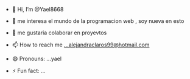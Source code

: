 - 👋 Hi, I’m @Yael8668
- 👀 me interesa el mundo de la programacion web , soy nueva en esto

- 💞️ me gustaria colaborar en proyevtos
- 📫 How to reach me ...alejandraclaros99@hotmail.com
- 😄 Pronouns: ...yael
- ⚡ Fun fact: ...

<!---
Yael8668/Yael8668 is a ✨ special ✨ repository because its `README.md` (this file) appears on your GitHub profile.
You can click the Preview link to take a look at your changes.
--->
